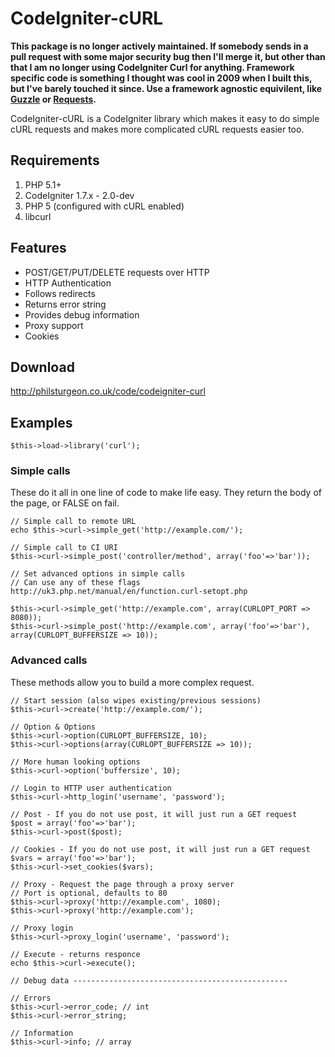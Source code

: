 # CodeIgniter-cURL

**This package is no longer actively maintained. If somebody sends in a pull request with some major security bug 
then I'll merge it, but other than that I am no longer using CodeIgniter Curl for anything. Framework specific code 
is something I thought was cool in 2009 when I built this, but I've barely touched it since. Use a framework agnostic 
equivilent, like [Guzzle] or [Requests].**

[Guzzle]: http://guzzlephp.org
[Requests]: http://requests.ryanmccue.info/

CodeIgniter-cURL is a CodeIgniter library which makes it easy to do simple cURL requests 
and makes more complicated cURL requests easier too.

## Requirements

1. PHP 5.1+
2. CodeIgniter 1.7.x - 2.0-dev
3. PHP 5 (configured with cURL enabled)
4. libcurl

## Features

* POST/GET/PUT/DELETE requests over HTTP
* HTTP Authentication
* Follows redirects
* Returns error string
* Provides debug information
* Proxy support
* Cookies

## Download

http://philsturgeon.co.uk/code/codeigniter-curl

## Examples

	$this->load->library('curl'); 

### Simple calls

These do it all in one line of code to make life easy. They return the body of the page, or FALSE on fail.

	// Simple call to remote URL
	echo $this->curl->simple_get('http://example.com/');

	// Simple call to CI URI
	$this->curl->simple_post('controller/method', array('foo'=>'bar'));

	// Set advanced options in simple calls
	// Can use any of these flags http://uk3.php.net/manual/en/function.curl-setopt.php

	$this->curl->simple_get('http://example.com', array(CURLOPT_PORT => 8080));
	$this->curl->simple_post('http://example.com', array('foo'=>'bar'), array(CURLOPT_BUFFERSIZE => 10)); 

### Advanced calls

These methods allow you to build a more complex request.

	// Start session (also wipes existing/previous sessions)
	$this->curl->create('http://example.com/');

	// Option & Options
	$this->curl->option(CURLOPT_BUFFERSIZE, 10);
	$this->curl->options(array(CURLOPT_BUFFERSIZE => 10));

	// More human looking options
	$this->curl->option('buffersize', 10);

	// Login to HTTP user authentication
	$this->curl->http_login('username', 'password');

	// Post - If you do not use post, it will just run a GET request
	$post = array('foo'=>'bar');
	$this->curl->post($post);

	// Cookies - If you do not use post, it will just run a GET request
	$vars = array('foo'=>'bar');
	$this->curl->set_cookies($vars);

	// Proxy - Request the page through a proxy server
	// Port is optional, defaults to 80
	$this->curl->proxy('http://example.com', 1080);
	$this->curl->proxy('http://example.com');

	// Proxy login
	$this->curl->proxy_login('username', 'password');

	// Execute - returns responce
	echo $this->curl->execute();

	// Debug data ------------------------------------------------

	// Errors
	$this->curl->error_code; // int
	$this->curl->error_string;

	// Information
	$this->curl->info; // array
	
